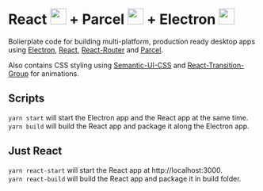 # React <img src="https://cdn4.iconfinder.com/data/icons/logos-3/600/React.js_logo-32.png" width=32> + Parcel <img src="https://parceljs.org/assets/parcel@2x.png" width=32> + Electron <img src="https://electronjs.org/images/favicon.ico" width="32">

Bolierplate code for building multi-platform, production ready desktop apps using [Electron](https://electronjs.org/), [React](https://reactjs.irg), [React-Router](https://reacttraining.com/react-router/web/guides/quick-start) and [Parcel](https://parceljs.org/).

Also contains CSS styling using [Semantic-UI-CSS](https://github.com/Semantic-Org/Semantic-UI-CSS) and [React-Transition-Group](https://reactcommunity.org/react-transition-group/) for animations.

## Scripts

`yarn start` will start the Electron app and the React app at the same time.  
`yarn build` will build the React app and package it along the Electron app.

## Just React

`yarn react-start` will start the React app at http://localhost:3000.  
`yarn react-build` will build the React app and package it in build folder.

